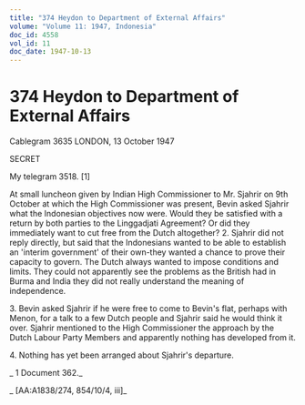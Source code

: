 ```yaml
---
title: "374 Heydon to Department of External Affairs"
volume: "Volume 11: 1947, Indonesia"
doc_id: 4558
vol_id: 11
doc_date: 1947-10-13
---
```


# 374 Heydon to Department of External Affairs

Cablegram 3635 LONDON, 13 October 1947

SECRET

My telegram 3518. [1]

At small luncheon given by Indian High Commissioner to Mr. Sjahrir on 9th October at which the High Commissioner was present, Bevin asked Sjahrir what the Indonesian objectives now were. Would they be satisfied with a return by both parties to the Linggadjati Agreement? Or did they immediately want to cut free from the Dutch altogether? 2. Sjahrir did not reply directly, but said that the Indonesians wanted to be able to establish an 'interim government' of their own-they wanted a chance to prove their capacity to govern. The Dutch always wanted to impose conditions and limits. They could not apparently see the problems as the British had in Burma and India they did not really understand the meaning of independence.

3\. Bevin asked Sjahrir if he were free to come to Bevin's flat, perhaps with Menon, for a talk to a few Dutch people and Sjahrir said he would think it over. Sjahrir mentioned to the High Commissioner the approach by the Dutch Labour Party Members and apparently nothing has developed from it.

4\. Nothing has yet been arranged about Sjahrir's departure.

_ 1 Document 362._

_ [AA:A1838/274, 854/10/4, iii]_
